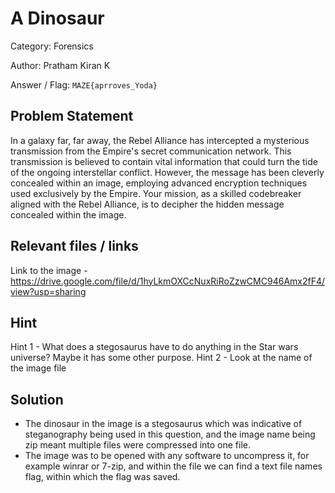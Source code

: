 # A Dinosaur

Category: Forensics

Author: Pratham Kiran K

Answer / Flag: `MAZE{aprroves_Yoda}`

## Problem Statement

In a galaxy far, far away, the Rebel Alliance has intercepted a mysterious transmission from the Empire's secret communication network. This transmission is believed to contain vital information that could turn the tide of the ongoing interstellar conflict. However, the message has been cleverly concealed within an image, employing advanced encryption techniques used exclusively by the Empire.
Your mission, as a skilled codebreaker aligned with the Rebel Alliance, is to decipher the hidden message concealed within the image.

## Relevant files / links

Link to the image - https://drive.google.com/file/d/1hyLkmOXCcNuxRiRoZzwCMC946Amx2fF4/view?usp=sharing

## Hint

Hint 1 - What does a stegosaurus have to do anything in the Star wars universe? Maybe it has some other purpose.
Hint 2 - Look at the name of the image file

## Solution

* The dinosaur in the image is a stegosaurus which was indicative of steganography being used in this question, and the image name being zip meant multiple files were compressed into one file.
* The image was to be opened with any software to uncompress it, for example winrar or 7-zip, and within the file we can find a text file names flag, within which the flag was saved.

